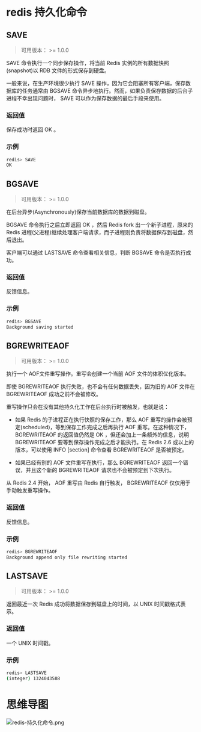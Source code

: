 # redis 持久化命令

## SAVE

> 可用版本： >= 1.0.0

SAVE 命令执行一个同步保存操作，将当前 Redis 实例的所有数据快照(snapshot)以 RDB 文件的形式保存到硬盘。

一般来说，在生产环境很少执行 SAVE 操作，因为它会阻塞所有客户端，保存数据库的任务通常由 BGSAVE 命令异步地执行。然而，如果负责保存数据的后台子进程不幸出现问题时， SAVE 可以作为保存数据的最后手段来使用。

### 返回值

保存成功时返回 OK 。

### 示例

```bash
redis> SAVE
OK
```

## BGSAVE

> 可用版本： >= 1.0.0

在后台异步(Asynchronously)保存当前数据库的数据到磁盘。

BGSAVE 命令执行之后立即返回 OK ，然后 Redis fork 出一个新子进程，原来的 Redis 进程(父进程)继续处理客户端请求，而子进程则负责将数据保存到磁盘，然后退出。

客户端可以通过 LASTSAVE 命令查看相关信息，判断 BGSAVE 命令是否执行成功。

### 返回值

反馈信息。

### 示例

```bash
redis> BGSAVE
Background saving started
```

## BGREWRITEAOF

> 可用版本： >= 1.0.0

执行一个 AOF文件重写操作。重写会创建一个当前 AOF 文件的体积优化版本。

即使 BGREWRITEAOF 执行失败，也不会有任何数据丢失，因为旧的 AOF 文件在 BGREWRITEAOF 成功之前不会被修改。

重写操作只会在没有其他持久化工作在后台执行时被触发，也就是说：

- 如果 Redis 的子进程正在执行快照的保存工作，那么 AOF 重写的操作会被预定(scheduled)，等到保存工作完成之后再执行 AOF 重写。在这种情况下， BGREWRITEAOF 的返回值仍然是 OK ，但还会加上一条额外的信息，说明 BGREWRITEAOF 要等到保存操作完成之后才能执行。在 Redis 2.6 或以上的版本，可以使用 INFO [section] 命令查看 BGREWRITEAOF 是否被预定。

- 如果已经有别的 AOF 文件重写在执行，那么 BGREWRITEAOF 返回一个错误，并且这个新的 BGREWRITEAOF 请求也不会被预定到下次执行。

从 Redis 2.4 开始， AOF 重写由 Redis 自行触发， BGREWRITEAOF 仅仅用于手动触发重写操作。

### 返回值

反馈信息。

### 示例

```bash
redis> BGREWRITEAOF
Background append only file rewriting started
```

## LASTSAVE

> 可用版本： >= 1.0.0

返回最近一次 Redis 成功将数据保存到磁盘上的时间，以 UNIX 时间戳格式表示。

### 返回值

一个 UNIX 时间戳。

### 示例

```bash
redis> LASTSAVE
(integer) 1324043588
```

# 思维导图

![redis-持久化命令.png](https://cnymw.github.io/GolangStudy/docs/img/redis-持久化命令.png)

